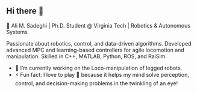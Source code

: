 ## Hi there 👋

🚀 Ali M. Sadeghi | Ph.D. Student @ Virginia Tech | Robotics & Autonomous Systems

Passionate about robotics, control, and data-driven algorithms. Developed advanced MPC and learning-based controllers for agile locomotion and manipulation. Skilled in C++, MATLAB, Python, ROS, and RaiSim.
- 🔭 I’m currently working on the Loco-manipulation of legged robots.
- ⚡ Fun fact: I love to play 🏓 because it helps my mind solve perception, control, and decision-making problems in the twinkling of an eye!
  
<!--
**AliMMSadeghi/AliMMSadeghi** is a ✨ _special_ ✨ repository because its `README.md` (this file) appears on your GitHub profile.

Here are some ideas to get you started:

- 🔭 I’m currently working on ...
- 🌱 I’m currently learning ...
- 👯 I’m looking to collaborate on ...
- 🤔 I’m looking for help with ...
- 💬 Ask me about ...
- 📫 How to reach me: ...
- 😄 Pronouns: ...
- ⚡ Fun fact: ...
-->

